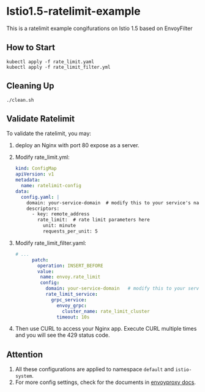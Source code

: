 # Istio1.5-ratelimit-example
This is a ratelimit example congifurations on Istio 1.5 based on EnvoyFilter

## How to Start

```shell
kubectl apply -f rate_limit.yaml
kubectl apply -f rate_limit_filter.yml
```

## Cleaning Up

```shell
./clean.sh
```

## Validate Ratelimit

To validate the ratelimit, you may:

1. deploy an Nginx with port 80 expose as a server.

2. Modify rate_limit.yml:

   ```yaml
   kind: ConfigMap
   apiVersion: v1
   metadata:
     name: ratelimit-config
   data:
     config.yaml: |
       domain: your-service-domain	# modify this to your service's name
       descriptors:
         - key: remote_address
           rate_limit:	# rate limit parameters here
             unit: minute
             requests_per_unit: 5
   ```

3. Modify rate_limit_filter.yaml:

   ```yaml
   # ...
         patch:
           operation: INSERT_BEFORE
           value:
            name: envoy.rate_limit
            config:
              domain: your-service-domain	# modify this to your service's name
              rate_limit_service:
                grpc_service:
                  envoy_grpc:
                    cluster_name: rate_limit_cluster
                  timeout: 10s
   ```

4. Then use CURL to access your Nginx app. Execute CURL multiple times and you will see the 429 status code.



## Attention

1. All these configurations are applied to namespace `default` and `istio-system`.
2. For more config settings, check for the documents in [envoyproxy docs](envoyproxy.io/docs/envoy/latest/).
